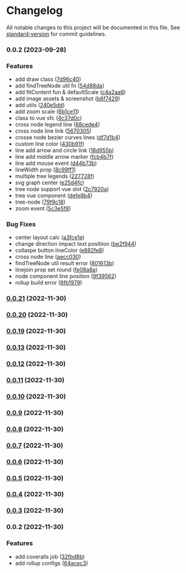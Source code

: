 # Changelog

All notable changes to this project will be documented in this file. See [standard-version](https://github.com/conventional-changelog/standard-version) for commit guidelines.

### 0.0.2 (2023-09-28)


### Features

* add draw class ([7d96c40](https://github.com/Eyes22798/svg-tree-org/commit/7d96c40e35cef13a847e16ea3acce5f7afa5173c))
* add findTreeNode util fn ([54d88da](https://github.com/Eyes22798/svg-tree-org/commit/54d88da0ccb26dc587bdb7267c745e3f4ecbe027))
* add fitContent fun & defaultScale ([c4a2aa6](https://github.com/Eyes22798/svg-tree-org/commit/c4a2aa60f167121f1b1e588373eae377cc535b4f))
* add image assets & screenshot ([b6f7429](https://github.com/Eyes22798/svg-tree-org/commit/b6f74295301e26972ccf376467aa58e8a4696c3a))
* add utils ([240e5dd](https://github.com/Eyes22798/svg-tree-org/commit/240e5ddaf54a97953631924f23d73146d1fe97f9))
* add zoom scale ([6b1ce11](https://github.com/Eyes22798/svg-tree-org/commit/6b1ce11cc0f396c8a26bd7c8840bd72622b78686))
* class to vue sfc ([4c37d0c](https://github.com/Eyes22798/svg-tree-org/commit/4c37d0c3e0a8767712810c32b5b035dae8c6197f))
* cross node legend line ([88cede4](https://github.com/Eyes22798/svg-tree-org/commit/88cede42d8341ab889f4a68cc6f5a8baf38d380b))
* cross node line link ([5670305](https://github.com/Eyes22798/svg-tree-org/commit/5670305c36a0f880ac3cfdf5b638429c8c48f9bb))
* crosse node bezier curves lines ([df7d1b4](https://github.com/Eyes22798/svg-tree-org/commit/df7d1b4e3253ab3400c4986c4b6d8f86f424ca4a))
* custom line color ([430b91f](https://github.com/Eyes22798/svg-tree-org/commit/430b91f22a19e804533041ef5a889af43d179b57))
* line add arrow and circle link ([18d955b](https://github.com/Eyes22798/svg-tree-org/commit/18d955b730f82221acdde985a742d00beeb1bb52))
* line add middle arrow marker ([fcb4b7f](https://github.com/Eyes22798/svg-tree-org/commit/fcb4b7fd88d61628532998f667ae2e149e20051e))
* line add mouse event ([d44b73b](https://github.com/Eyes22798/svg-tree-org/commit/d44b73bccd2d8b69939d115a768a1f867f329c02))
* lineWidth prop ([8c99ff1](https://github.com/Eyes22798/svg-tree-org/commit/8c99ff114ffe49951f78822e5ec677af2001c5f1))
* multiple tree legends ([227728f](https://github.com/Eyes22798/svg-tree-org/commit/227728ff1eac5e30fad07ae2f2a1011cdb6b46c4))
* svg graph center ([e25d4fc](https://github.com/Eyes22798/svg-tree-org/commit/e25d4fc1944f51adc8722baae828e0757f65d622))
* tree node support vue slot ([2c7920a](https://github.com/Eyes22798/svg-tree-org/commit/2c7920a096e5ddd081f97ae5176731d9a674fe94))
* tree vue component ([defe8b4](https://github.com/Eyes22798/svg-tree-org/commit/defe8b4b2a27bbbd69341e10175aa770352d319f))
* tree-node ([79f9c18](https://github.com/Eyes22798/svg-tree-org/commit/79f9c18313e46b4af587d49e0d375bc0bdd4644b))
* zoom event ([5c3e5f8](https://github.com/Eyes22798/svg-tree-org/commit/5c3e5f8b67ffc96fa879c44f7095e9941d440f69))


### Bug Fixes

* center layout calc ([a3fce1e](https://github.com/Eyes22798/svg-tree-org/commit/a3fce1e478aafc2cd470bb4ec8f0cfcbb53a48e1))
* change direction impact text positiion ([be2f944](https://github.com/Eyes22798/svg-tree-org/commit/be2f9449913ef67119a88fa5c4ab00cd5018ca8d))
* collaspe button lineColor ([e882fe8](https://github.com/Eyes22798/svg-tree-org/commit/e882fe8dd0c0d6d1a5fbf3202d2f85bc48f695ec))
* cross node line ([aecc030](https://github.com/Eyes22798/svg-tree-org/commit/aecc03053846fac875cf5f9eb45a7bcb493f38eb))
* findTreeNode util result error ([801613b](https://github.com/Eyes22798/svg-tree-org/commit/801613bbdb12b400b965869e0294260215c1a82f))
* linejoin prop set round ([fe08a8a](https://github.com/Eyes22798/svg-tree-org/commit/fe08a8ae6f7f22a8a08704b05423d9d7532622a3))
* node component line position ([9f39562](https://github.com/Eyes22798/svg-tree-org/commit/9f3956203fdce1edfae6a526fa6fc76d7b0b9580))
* rollup build error ([8fb1979](https://github.com/Eyes22798/svg-tree-org/commit/8fb1979ddcf0c79f38973f99654331052356f3da))

### [0.0.21](https://github.com/Eyes22798/vue-component-template/compare/v0.0.20...v0.0.21) (2022-11-30)

### [0.0.20](https://github.com/Eyes22798/vue-component-template/compare/v0.0.19...v0.0.20) (2022-11-30)

### [0.0.19](https://github.com/Eyes22798/vue-component-template/compare/v0.0.13...v0.0.19) (2022-11-30)

### [0.0.13](https://github.com/Eyes22798/vue-component-template/compare/v0.0.12...v0.0.13) (2022-11-30)

### [0.0.12](https://github.com/Eyes22798/vue-component-template/compare/v0.0.11...v0.0.12) (2022-11-30)

### [0.0.11](https://github.com/Eyes22798/vue-component-template/compare/v0.0.10...v0.0.11) (2022-11-30)

### [0.0.10](https://github.com/Eyes22798/vue-component-template/compare/v0.0.9...v0.0.10) (2022-11-30)

### [0.0.9](https://github.com/Eyes22798/vue-component-template/compare/v0.0.8...v0.0.9) (2022-11-30)

### [0.0.8](https://github.com/Eyes22798/vue-component-template/compare/v0.0.7...v0.0.8) (2022-11-30)

### [0.0.7](https://github.com/Eyes22798/vue-component-template/compare/v0.0.6...v0.0.7) (2022-11-30)

### [0.0.6](https://github.com/Eyes22798/vue-component-template/compare/v0.0.5...v0.0.6) (2022-11-30)

### [0.0.5](https://github.com/Eyes22798/vue-component-template/compare/v0.0.4...v0.0.5) (2022-11-30)

### [0.0.4](https://github.com/Eyes22798/vue-component-template/compare/v0.0.3...v0.0.4) (2022-11-30)

### [0.0.3](https://github.com/Eyes22798/vue-component-template/compare/v0.0.2...v0.0.3) (2022-11-30)

### 0.0.2 (2022-11-30)


### Features

* add coveralls job ([32fbd8b](https://github.com/Eyes22798/vue-component-template/commit/32fbd8b88ec8e529b291147031297ccc63ba434f))
* add rollup configs ([64acec3](https://github.com/Eyes22798/vue-component-template/commit/64acec32524f9b64e682eb536b15b53608b85524))
